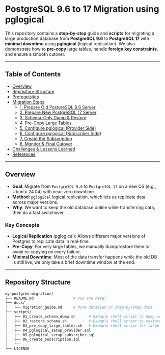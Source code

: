 # PostgreSQL 9.6 to 17 Migration using pglogical

This repository contains a **step-by-step** guide and **scripts** for migrating a large production database from **PostgreSQL 9.6** to **PostgreSQL 17** with **minimal downtime** using **pglogical** (logical replication). We also demonstrate how to **pre-copy** large tables, handle **foreign key constraints**, and ensure a smooth cutover.

---

## Table of Contents

- [Overview](#overview)
- [Repository Structure](#repository-structure)
- [Prerequisites](#prerequisites)
- [Migration Steps](#migration-steps)
  - [1. Prepare Old PostgreSQL 9.6 Server](#1-prepare-old-postgresql-96-server)
  - [2. Prepare New PostgreSQL 17 Server](#2-prepare-new-postgresql-17-server)
  - [3. Schema-Only Dump & Restore](#3-schema-only-dump--restore)
  - [4. Pre-Copy Large Tables](#4-pre-copy-large-tables)
  - [5. Configure pglogical (Provider Side)](#5-configure-pglogical-provider-side)
  - [6. Configure pglogical (Subscriber Side)](#6-configure-pglogical-subscriber-side)
  - [7. Create the Subscription](#7-create-the-subscription)
  - [8. Monitor & Final Cutover](#8-monitor--final-cutover)
- [Challenges & Lessons Learned](#challenges--lessons-learned)
- [References](#references)

---

## Overview

- **Goal**: Migrate from `PostgreSQL 9.6` to `PostgreSQL 17` on a new OS (e.g., Ubuntu 24.04) with near-zero downtime.  
- **Method**: `pglogical` logical replication, which lets us replicate data across major versions.  
- **Why**: We want to keep the old database online while transferring data, then do a fast switchover.

### Key Concepts

- **Logical Replication** (pglogical): Allows different major versions of Postgres to replicate data in real-time.  
- **Pre-Copy**: For very large tables, we manually dump/restore them to avoid re-copying on every failure.  
- **Minimal Downtime**: Most of the data transfer happens while the old DB is still live; we only take a brief downtime window at the end.

---

## Repository Structure

```bash
my-postgres-migration/
├── README.md                  # You are here!
├── docs/
│   └── migration_guide.md     # More detailed or step-by-step docs
├── scripts/
│   ├── 01_create_schema_dump.sh      # Example shell script to dump schema
│   ├── 02_restore_schema.sh          # Example shell script to restore schema
│   ├── 03_pre_copy_large_tables.sh   # Example shell script for large table dumps
│   ├── 04_pglogical_setup_provider.sql
│   ├── 05_pglogical_setup_subscriber.sql
│   ├── 06_create_subscription.sql
│   └── ...
└── LICENSE
